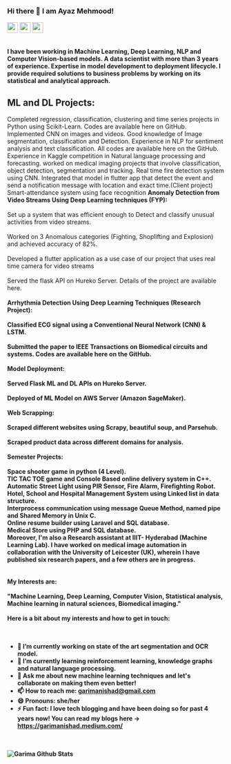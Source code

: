 ### Hi there 👋 I am Ayaz Mehmood!
<p><a href="https://www.linkedin.com/in/ayaz-mehmood-5b941219a/"><img src="https://img.shields.io/badge/linkedin-%230077B5.svg?&style=for-the-badge&logo=linkedin&logoColor=white" height=25></a> <a href="ayazmehmood550@gmail.com"><img src="https://img.shields.io/badge/Gmail-D14836?style=for-the-badge&logo=gmail&logoColor=white" height=25></a> <a href="https://twitter.com/ayzMehmood"><img src="https://img.shields.io/badge/twitter-%231DA1F2.svg?&style=for-the-badge&logo=twitter&logoColor=white" height=25></a> </p>

<br>
<b>
I have been working in Machine Learning, Deep Learning, NLP and Computer Vision-based models. A data scientist with more than 3 years of experience. Expertise in model development to deployment lifecycle. I provide required solutions to business problems by working on its statistical and analytical approach. </b>
</br>



<h2><b>ML and DL Projects:</b></h2>
Completed regression, classification, clustering and time series projects in Python using Scikit-Learn. Codes are 
available here on GitHub.
Implemented CNN on images and videos. Good knowledge of Image segmentation, classification and Detection.
Experience in NLP for sentiment analysis and text classification. All codes are available here on the GitHub. 
Experience in Kaggle competition in Natural language processing and forecasting. 
worked on medical imaging projects that involve classification, object  detection, segmentation and tracking.
Real time fire detection system using CNN. Integrated that model in flutter app that detect the event and send a notification message with location and exact time.(Client project)
Smart-attendance system using face recognition
<b>Anomaly Detection from Video Streams Using Deep Learning techniques (FYP): </b></br>
<br>Set up a system that was efficient enough to Detect and classify unusual activities from video streams. </br>
<br>Worked on 3 Anomalous categories (Fighting, Shoplifting and Explosion) and achieved accuracy of 82%. </br>
<br>Developed a flutter application as a use case of our project that uses real time camera for video streams</br>
<br>Served the flask API on Hureko Server. Details of the project are available here.</br>
<br><b>Arrhythmia Detection Using Deep Learning Techniques (Research Project):<b></br>
<br>Classified ECG signal using a Conventional Neural Network (CNN) & LSTM.</br>
<br>Submitted the paper to IEEE Transactions on Biomedical circuits and systems. Codes are available here on the GitHub.</br>
<br><b>Model Deployment:<b></br>
<br>Served Flask ML and DL APIs on Hureko Server. </br>
<br>Deployed of ML Model on AWS Server (Amazon SageMaker).</br>
<br><b>Web Scrapping:<b></br>
<br>Scraped different websites using Scrapy, beautiful soup, and Parsehub. </br>
<br>Scraped product data across different domains for analysis.</br>
<br><b>Semester Projects:</b></br>
<br>Space shooter game in python (4 Level).
<br>TIC TAC TOE game and Console Based online delivery system in C++.
<br>Automatic Street Light using PIR Sensor, Fire Alarm, Firefighting Robot. 
<br>Hotel, School and Hospital Management System using Linked list in data structure. 
<br>Interprocess communication using message Queue Method, named pipe and Shared Memory in Unix C.
<br>Online resume builder using Laravel and SQL database.
<br>Medical Store using PHP and SQL database.
<br>
Moreover, I'm also a Research assistant at IIIT- Hyderabad (Machine Learning Lab). I have worked on medical image automation in collaboration with the University of Leicester (UK), wherein I have published six research papers, and a few others are in progress. 
</br>
<br></br>
My Interests are:
<br></br>
<b>
"Machine Learning, Deep Learning, Computer Vision, Statistical analysis, Machine learning in natural sciences, Biomedical imaging."
  </b>
</br>
<br>
Here is a bit about my interests and how to get in touch:
</br>
<br></br>


- 🔭 I’m currently working on state of the art segmentation and OCR model.
- 🌱 I’m currently learning reinforcement learning, knowledge graphs and natural language processing.
- 💬 Ask me about new machine learning techniques and let's collaborate on making them even better!
- 📫 How to reach me: garimanishad@gmail.com
- 😄 Pronouns: she/her
- ⚡ Fun fact: I love tech blogging and have been doing so for past  4 years now! You can read my blogs here -> https://garimanishad.medium.com/

<br></br>
![Garima Github Stats](https://github-readme-stats.vercel.app/api?username=Garima13a&show_icons=true&title_color=fff&icon_color=79ff97&text_color=9f9f9f&bg_color=151515)
